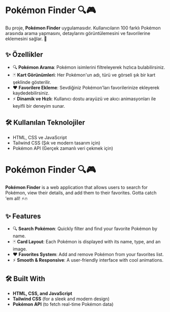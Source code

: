 # Pokémon Finder 🔍🎮

Bu proje, **Pokémon Finder** uygulamasıdır. Kullanıcıların 100 farklı Pokémon arasında arama yapmasını, detaylarını görüntülemesini ve favorilerine eklemesini sağlar. 🚀

## ✨ Özellikler

- 🔍 **Pokémon Arama**: Pokémon isimlerini filtreleyerek hızlıca bulabilirsiniz.  
- 🃏 **Kart Görünümleri**: Her Pokémon'un adı, türü ve görseli şık bir kart şeklinde gösterilir.  
- ❤️ **Favorilere Ekleme**: Sevdiğiniz Pokémon'ları favorilerinize ekleyerek kaydedebilirsiniz.  
- ⚡ **Dinamik ve Hızlı**: Kullanıcı dostu arayüzü ve akıcı animasyonları ile keyifli bir deneyim sunar.  

## 🛠 Kullanılan Teknolojiler  

- HTML, CSS ve JavaScript  
- Tailwind CSS (Şık ve modern tasarım için)  
- Pokémon API (Gerçek zamanlı veri çekmek için)


# Pokémon Finder 🔍🎮

**Pokémon Finder** is a web application that allows users to search for Pokémon, view their details, and add them to their favorites. Gotta catch 'em all! ⚡🔥  

## ✨ Features  

- 🔍 **Search Pokémon**: Quickly filter and find your favorite Pokémon by name.  
- 🃏 **Card Layout**: Each Pokémon is displayed with its name, type, and an image.  
- ❤️ **Favorites System**: Add and remove Pokémon from your favorites list.  
- ⚡ **Smooth & Responsive**: A user-friendly interface with cool animations.  

## 🛠 Built With  

- **HTML, CSS, and JavaScript**  
- **Tailwind CSS** (for a sleek and modern design)  
- **Pokémon API** (to fetch real-time Pokémon data)  
